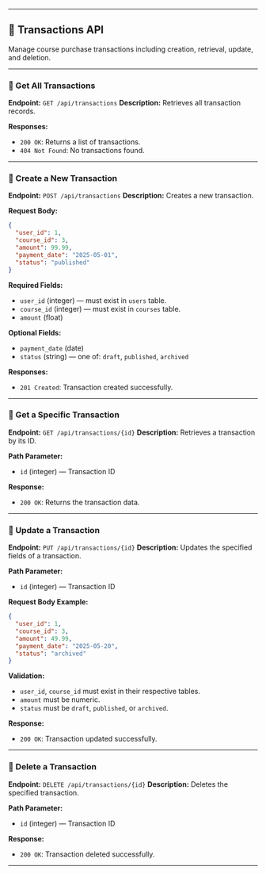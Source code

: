 
---

## 📘 Transactions API

Manage course purchase transactions including creation, retrieval, update, and deletion.

---

### 🔹 Get All Transactions

**Endpoint:** `GET /api/transactions`
**Description:** Retrieves all transaction records.

**Responses:**

* `200 OK`: Returns a list of transactions.
* `404 Not Found`: No transactions found.

---

### 🔹 Create a New Transaction

**Endpoint:** `POST /api/transactions`
**Description:** Creates a new transaction.

**Request Body:**

```json
{
  "user_id": 1,
  "course_id": 3,
  "amount": 99.99,
  "payment_date": "2025-05-01",
  "status": "published"
}
```

**Required Fields:**

* `user_id` (integer) — must exist in `users` table.
* `course_id` (integer) — must exist in `courses` table.
* `amount` (float)

**Optional Fields:**

* `payment_date` (date)
* `status` (string) — one of: `draft`, `published`, `archived`

**Responses:**

* `201 Created`: Transaction created successfully.

---

### 🔹 Get a Specific Transaction

**Endpoint:** `GET /api/transactions/{id}`
**Description:** Retrieves a transaction by its ID.

**Path Parameter:**

* `id` (integer) — Transaction ID

**Response:**

* `200 OK`: Returns the transaction data.

---

### 🔹 Update a Transaction

**Endpoint:** `PUT /api/transactions/{id}`
**Description:** Updates the specified fields of a transaction.

**Path Parameter:**

* `id` (integer) — Transaction ID

**Request Body Example:**

```json
{
  "user_id": 1,
  "course_id": 3,
  "amount": 49.99,
  "payment_date": "2025-05-20",
  "status": "archived"
}
```

**Validation:**

* `user_id`, `course_id` must exist in their respective tables.
* `amount` must be numeric.
* `status` must be `draft`, `published`, or `archived`.

**Response:**

* `200 OK`: Transaction updated successfully.

---

### 🔹 Delete a Transaction

**Endpoint:** `DELETE /api/transactions/{id}`
**Description:** Deletes the specified transaction.

**Path Parameter:**

* `id` (integer) — Transaction ID

**Response:**

* `200 OK`: Transaction deleted successfully.

---

